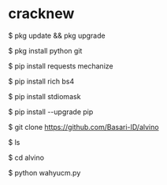 # cracknew

$ pkg update && pkg upgrade

$ pkg install python git

$ pip install requests mechanize

$ pip install rich bs4

$ pip install stdiomask

$ pip install --upgrade pip

$ git clone https://github.com/Basari-ID/alvino

$ ls

$ cd alvino

$ python wahyucm.py
